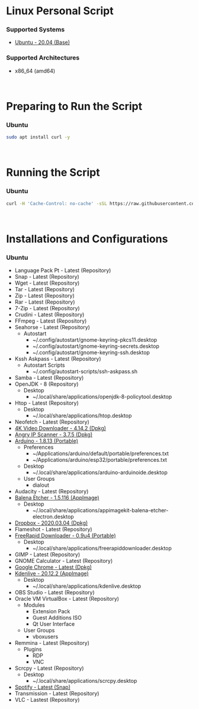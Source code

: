 # Linux Personal Script

### Supported Systems
- [Ubuntu - 20.04 (Base)](https://ubuntu.com/download)

### Supported Architectures
- x86_64 (amd64)

<br/>

# Preparing to Run the Script

### Ubuntu
```bash
sudo apt install curl -y
```

<br/>

# Running the Script

### Ubuntu
```bash
curl -H 'Cache-Control: no-cache' -sSL https://raw.githubusercontent.com/daniloancilotto/linux-personal-script/master/ubuntu.sh | bash
```

<br/>

# Installations and Configurations

### Ubuntu
- Language Pack Pt - Latest (Repository)
- Snap - Latest (Repository)
- Wget - Latest (Repository)
- Tar - Latest (Repository)
- Zip - Latest (Repository)
- Rar - Latest (Repository)
- 7-Zip - Latest (Repository)
- Crudini - Latest (Repository)
- FFmpeg - Latest (Repository)
- Seahorse - Latest (Repository)
  - Autostart
    - ~/.config/autostart/gnome-keyring-pkcs11.desktop
    - ~/.config/autostart/gnome-keyring-secrets.desktop
    - ~/.config/autostart/gnome-keyring-ssh.desktop
- Kssh Askpass - Latest (Repository)
  - Autostart Scripts
    - ~/.config/autostart-scripts/ssh-askpass.sh
- Samba - Latest (Repository)
- OpenJDK - 8 (Repository)
  - Desktop
    - ~/.local/share/applications/openjdk-8-policytool.desktop
- Htop - Latest (Repository)
  - Desktop
    - ~/.local/share/applications/htop.desktop
- Neofetch - Latest (Repository)
- [4K Video Downloader - 4.14.2 (Dpkg)](https://www.4kdownload.com/products/product-videodownloader)
- [Angry IP Scanner - 3.7.5 (Dpkg)](https://angryip.org/download/)
- [Arduino - 1.8.13 (Portable)](https://www.arduino.cc/en/Main/Software)
  - Preferences
    - ~/Applications/arduino/default/portable/preferences.txt
    - ~/Applications/arduino/esp32/portable/preferences.txt
  - Desktop
    - ~/.local/share/applications/arduino-arduinoide.desktop
  - User Groups
    - dialout
- Audacity - Latest (Repository)
- [Balena Etcher - 1.5.116 (AppImage)](https://www.balena.io/etcher/)
  - Desktop
    - ~/.local/share/applications/appimagekit-balena-etcher-electron.desktop
- [Dropbox - 2020.03.04 (Dpkg)](https://www.dropbox.com/install)
- Flameshot - Latest (Repository)
- [FreeRapid Downloader - 0.9u4 (Portable)](http://wordrider.net/freerapid/download.htm)
  - Desktop
    - ~/.local/share/applications/freerapiddownloader.desktop
- GIMP - Latest (Repository)
- GNOME Calculator - Latest (Repository)
- [Google Chrome - Latest (Dpkg)](https://www.google.com/chrome/)
- [Kdenlive - 20.12.2 (AppImage)](https://kdenlive.org/en/download/)
  - Desktop
    - ~/.local/share/applications/kdenlive.desktop
- OBS Studio - Latest (Repository)
- Oracle VM VirtualBox - Latest (Repository)
  - Modules
    - Extension Pack
    - Guest Additions ISO
    - Qt User Interface
  - User Groups
    - vboxusers
- Remmina - Latest (Repository)
  - Plugins
    - RDP
    - VNC    
- Scrcpy - Latest (Repository)
  - Desktop
    - ~/.local/share/applications/scrcpy.desktop
- [Spotify - Latest (Snap)](https://snapcraft.io/spotify)
- Transmission - Latest (Repository)
- VLC - Lastest (Repository)